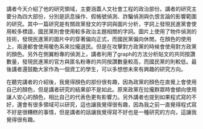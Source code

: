 講者今天介紹了他的研究領域，主要涵蓋人文社會工程的政治部份。講者的研究主要分為四大部份，分別是訊息操作、假帳號偵測、詐騙偵測與仇恨言論的影響範圍的研究。其中一篇研究是有關政黨發文的字詞與圖片分析，字詞上發現民進黨會使用較多標語，國民黨則會使用較多政治主題相關的字詞。圖片上使用了物件偵測的技術，發現民進黨的圖片中的穿著偏向正式，而國民黨偏向休閒。在顏色的使用上，兩邊都會使用暖色系來拉攏選民。但是在攻擊對方政黨的時候會使用對方政黨的顏色。另外在側翼粉專的偵測上，講者利用了graph的方法分析貼文的共同按讚數量，發現民進黨的官方與匿名粉專的共同按讚數量較高，而國民黨的則較低。最後講者還鼓勵大家作為一個資工的學生，可以多想想未來有興趣的研究方向。

在聽完講者的介紹後，我覺得顏色的部份很有趣，因為政黨的顏色在直覺上會使用自己的顏色，但是講者研究的結果卻不是如此。原來政黨在拉攏群眾時會傾向使用讓人安心的顏色，相比自己的代表色更有影響力。另外講者也提到如果程式寫的不好，還會有很多領域可以研究，這也讓我覺得很有趣，因為我之前一直覺得程式寫不好是很糟糕的事情，但是講者的話讓我覺得寫不好也是一種研究的方向，這讓我覺得很有趣。